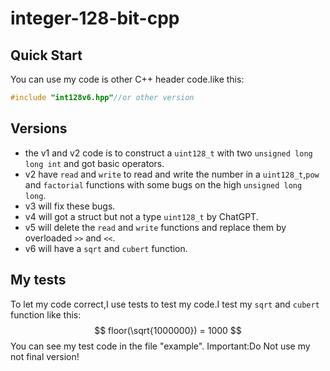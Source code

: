 # integer-128-bit-cpp
## Quick Start
You can use my code is other C++ header code.like this:
```cpp
#include "int128v6.hpp"//or other version 
```
## Versions
- the v1 and v2 code is to construct a `uint128_t` with two `unsigned long long int` and got basic operators.
- v2 have `read` and `write` to read and write the number in a `uint128_t`,`pow` and `factorial` functions with some bugs on the high `unsigned long long`.
- v3 will fix these bugs.
- v4 will got a struct but not a type `uint128_t` by ChatGPT.
- v5 will delete the `read` and `write` functions and replace them by overloaded `>>` and `<<`.
- v6 will have a `sqrt` and `cubert` function.
## My tests
To let my code correct,I use tests to test my code.I test my `sqrt` and `cubert` function like this:
$$ floor(\sqrt{1000000}) = 1000 $$
You can see my test code in the file "example".
Important:Do Not use my not final version!
